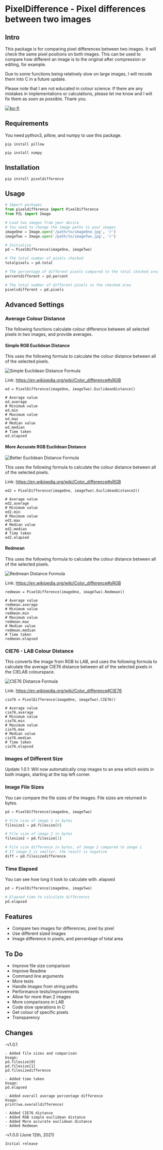 # PixelDifference - Pixel differences between two images

## Intro

This package is for comparing pixel differences between two images. It will check the same pixel positions on both images. This can be used to compare how different an image is to the original after compression or editing, for example.

Due to some functions being relatively slow on large images, I will recode them into C in a future update.

Please note that I am not educated in colour science. If there are any mistakes in implementations or calculations, please let me know and I will fix them as soon as possible. Thank you.

[![ko-fi](https://ko-fi.com/img/githubbutton_sm.svg)](https://ko-fi.com/V7V84X6JM)

## Requirements

You need python3, pillow, and numpy to use this package.

```
pip install pillow

pip install numpy
```

## Installation

```
pip install pixeldifference
```

## Usage

```python
# Import packages
from pixeldifference import PixelDifference
from PIL import Image

# Load two images from your device
# You need to change the image paths to your images
imageOne = Image.open('/path/to/imageOne.jpg', 'r')
imageTwo = Image.open('/path/to/imageTwo.jpg', 'r')

# Initialise
pd = PixelDifference(imageOne, imageTwo)

# The total number of pixels checked
totalpixels = pd.total

# The percentage of different pixels compared to the total checked area
percentdifferent = pd.percent

# The total number of different pixels in the checked area
pixelsdifferent = pd.pixels
```

## Advanced Settings

### Average Colour Distance

The following functions calculate colour difference between all selected pixels in two images, and provide averages.

#### Simple RGB Euclidean Distance

This uses the following formula to calculate the colour distance between all of the selected pixels.

![Simple Euclidean Distance Formula](https://github.com/pbiswell/pixeldifference/blob/master/assets/SimpleEuclideanDistance.svg)

Link: https://en.wikipedia.org/wiki/Color_difference#sRGB

```
ed = PixelDifference(imageOne, imageTwo).EuclideanDistance()

# Average value
ed.average
# Minimum value
ed.min
# Maximum value
ed.max
# Median value
ed.median
# Time taken
ed.elapsed
```

#### More Accurate RGB Euclidean Distance

![Better Euclidean Distance Formula](https://github.com/pbiswell/pixeldifference/blob/master/assets/EuclideanDistance2.svg)

This uses the following formula to calculate the colour distance between all of the selected pixels.

Link: https://en.wikipedia.org/wiki/Color_difference#sRGB

```
ed2 = PixelDifference(imageOne, imageTwo).EuclideanDistance2()

# Average value
ed2.average
# Minimum value
ed2.min
# Maximum value
ed2.max
# Median value
ed2.median
# Time taken
ed2.elapsed
```

#### Redmean

This uses the following formula to calculate the colour distance between all of the selected pixels.

![Redmean Distance Formula](https://github.com/pbiswell/pixeldifference/blob/master/assets/Redmean.svg)

Link: https://en.wikipedia.org/wiki/Color_difference#sRGB

```
redmean = PixelDifference(imageOne, imageTwo).Redmean()

# Average value
redmean.average
# Minimum value
redmean.min
# Maximum value
redmean.max
# Median value
redmean.median
# Time taken
redmean.elapsed
```

### CIE76 - LAB Colour Distance

This converts the image from RGB to LAB, and uses the following formula to calculate the average CIE76 distance between all of the selected pixels in the CIELAB colourspace.

![CIE76 Distance Formula](https://github.com/pbiswell/pixeldifference/blob/master/assets/CIE76.svg)

Link: https://en.wikipedia.org/wiki/Color_difference#CIE76

```
cie76 = PixelDifference(imageOne, imageTwo).CIE76()

# Average value
cie76.average
# Minimum value
cie76.min
# Maximum value
cie76.max
# Median value
cie76.median
# Time taken
cie76.elapsed
```

### Images of Different Size

Update 1.0.1: Will now automatically crop images to an area which exists in both images, starting at the top left corner.
### Image File Sizes

You can compare the file sizes of the images. File sizes are returned in bytes.

```python
pd = PixelDifference(imageOne, imageTwo)

# File size of image 1 in bytes
filesize1 = pd.filesize[0]

# File size of image 2 in bytes
filesize2 = pd.filesize[1]

# File size difference in bytes, of image 2 compared to image 1
# If image 2 is smaller, the result is negative
diff = pd.filesizedifference
```

### Time Elapsed

You can see how long it took to calculate with .elapsed

```python
pd = PixelDifference(imageOne, imageTwo)

# Elapsed time to calculate differences
pd.elapsed
```

## Features

- Compare two images for differences, pixel by pixel
- Use different sized images
- Image difference in pixels, and percentage of total area

## To Do

- Improve file size comparison
- Improve Readme
- Command line arguments
- More tests
- Handle images from string paths
- Performance tests/improvements
- Allow for more than 2 images
- More comparisons in LAB
- Code slow operations in C
- Get colour of specific pixels
- Transparency

## Changes

-v1.0.1 

    - Added file sizes and comparison
    Usage:
    pd.filesize[0]
    pd.filesize[1]
    pd.filesizedifference

    - Added time taken
    Usage:
    pd.elapsed

    - Added overall average percentage difference
    Usage:
    print(wa.overalldifference)

    - Added CIE76 distance
    - Added RGB simple euclidean distance
    - Added More accurate euclidean distance
    - Added Redmean

-v1.0.0 (June 12th, 2021)

    Initial release
